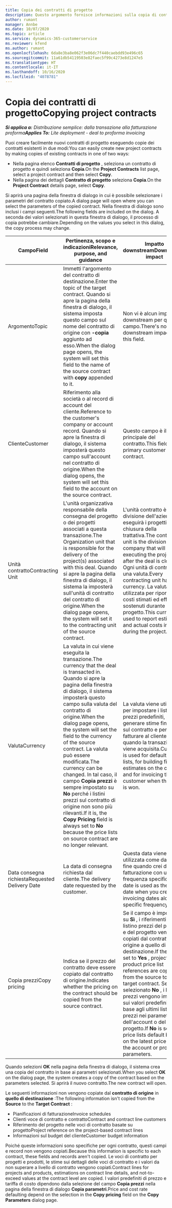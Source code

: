 ```yaml
---
title: Copia dei contratti di progetto
description: Questo argomento fornisce informazioni sulla copia di contratti di progetto in Project Operations.
author: rumant
manager: Annbe
ms.date: 10/07/2020
ms.topic: article
ms.service: dynamics-365-customerservice
ms.reviewer: kfend
ms.author: rumant
ms.openlocfilehash: 6da8e3ba8e062f3e06dc7f440caebdd93e496c65
ms.sourcegitcommit: 11a61db54119503e82faec5f99c4273e8d1247e5
ms.translationtype: HT
ms.contentlocale: it-IT
ms.lasthandoff: 10/16/2020
ms.locfileid: "4078781"
---
```

# <a name="copying-project-contracts"></a><span data-ttu-id="57095-103">Copia dei contratti di progetto</span><span class="sxs-lookup"><span data-stu-id="57095-103">Copying project contracts</span></span>

<span data-ttu-id="57095-104">_**Si applica a:** Distribuzione semplice: dalla transazione alla fatturazione proforma_</span><span class="sxs-lookup"><span data-stu-id="57095-104">_**Applies To:** Lite deployment - deal to proforma invoicing_</span></span>

<span data-ttu-id="57095-105">Puoi creare facilmente nuovi contratti di progetto eseguendo copie dei contratti esistenti in due modi:</span><span class="sxs-lookup"><span data-stu-id="57095-105">You can easily create new project contracts by making copies of existing contracts in one of two ways:</span></span> 

  - <span data-ttu-id="57095-106">Nella pagina elenco **Contratti di progetto** , seleziona un contratto di progetto e quindi seleziona **Copia**.</span><span class="sxs-lookup"><span data-stu-id="57095-106">On the **Project Contracts** list page, select a project contract and then select **Copy**.</span></span>
  - <span data-ttu-id="57095-107">Nella pagina dei dettagli **Contratto di progetto** seleziona **Copia**.</span><span class="sxs-lookup"><span data-stu-id="57095-107">On the **Project Contract** details page, select **Copy**.</span></span>

<span data-ttu-id="57095-108">Si aprirà una pagina della finestra di dialogo in cui è possibile selezionare i parametri del contratto copiato.</span><span class="sxs-lookup"><span data-stu-id="57095-108">A dialog page will open where you can select the parameters of the copied contract.</span></span> <span data-ttu-id="57095-109">Nella finestra di dialogo sono inclusi i campi seguenti.</span><span class="sxs-lookup"><span data-stu-id="57095-109">The following fields are included on the dialog.</span></span> <span data-ttu-id="57095-110">A seconda dei valori selezionati in questa finestra di dialogo, il processo di copia potrebbe cambiare.</span><span class="sxs-lookup"><span data-stu-id="57095-110">Depending on the values you select in this dialog, the copy process may change.</span></span>

| <span data-ttu-id="57095-111">**Campo**</span><span class="sxs-lookup"><span data-stu-id="57095-111">**Field**</span></span> | <span data-ttu-id="57095-112">**Pertinenza, scopo e indicazioni**</span><span class="sxs-lookup"><span data-stu-id="57095-112">**Relevance, purpose, and guidance**</span></span> | <span data-ttu-id="57095-113">**Impatto downstream**</span><span class="sxs-lookup"><span data-stu-id="57095-113">**Downstream impact**</span></span> |
| --- | --- | --- |
| <span data-ttu-id="57095-114">Argomento</span><span class="sxs-lookup"><span data-stu-id="57095-114">Topic</span></span> | <span data-ttu-id="57095-115">Immetti l'argomento del contratto di destinazione.</span><span class="sxs-lookup"><span data-stu-id="57095-115">Enter the topic of the target contract.</span></span> <span data-ttu-id="57095-116">Quando si apre la pagina della finestra di dialogo, il sistema imposta questo campo sul nome del contratto di origine con **-copia** aggiunto ad esso.</span><span class="sxs-lookup"><span data-stu-id="57095-116">When the dialog page opens, the system will set this field to the name of the source contract with **copy** appended to it.</span></span> | <span data-ttu-id="57095-117">Non vi è alcun impatto downstream per questo campo.</span><span class="sxs-lookup"><span data-stu-id="57095-117">There's no downstream impact for this field.</span></span> |
| <span data-ttu-id="57095-118">Cliente</span><span class="sxs-lookup"><span data-stu-id="57095-118">Customer</span></span> | <span data-ttu-id="57095-119">Riferimento alla società o al record di account del cliente.</span><span class="sxs-lookup"><span data-stu-id="57095-119">Reference to the customer's company or account record.</span></span> <span data-ttu-id="57095-120">Quando si apre la finestra di dialogo, il sistema imposterà questo campo sull'account nel contratto di origine.</span><span class="sxs-lookup"><span data-stu-id="57095-120">When the dialog opens, the system will set this field to the account on the source contract.</span></span> | <span data-ttu-id="57095-121">Questo campo è il cliente principale del contratto.</span><span class="sxs-lookup"><span data-stu-id="57095-121">This field is the primary customer on the contract.</span></span> |
| <span data-ttu-id="57095-122">Unità contratto</span><span class="sxs-lookup"><span data-stu-id="57095-122">Contracting Unit</span></span> | <span data-ttu-id="57095-123">L'unità organizzativa responsabile della consegna del progetto o dei progetti associati a questa transazione.</span><span class="sxs-lookup"><span data-stu-id="57095-123">The Organization unit that is responsible for the delivery of the project(s) associated with this deal.</span></span> <span data-ttu-id="57095-124">Quando si apre la pagina della finestra di dialogo, il sistema la imposterà sull'unità di contratto del contratto di origine.</span><span class="sxs-lookup"><span data-stu-id="57095-124">When the dialog page opens, the system will set it to the contracting unit of the source contract.</span></span> | <span data-ttu-id="57095-125">L'unità contratto è la divisione dell'azienda che eseguirà i progetti dopo la chiusura della trattativa.</span><span class="sxs-lookup"><span data-stu-id="57095-125">The contracting unit is the division of the company that will be executing the projects after the deal is closed.</span></span> <span data-ttu-id="57095-126">Ogni unità di contratto ha una valuta.</span><span class="sxs-lookup"><span data-stu-id="57095-126">Every contracting unit has a currency.</span></span> <span data-ttu-id="57095-127">La valuta viene utilizzata per riportare i costi stimati ed effettivi sostenuti durante il progetto.</span><span class="sxs-lookup"><span data-stu-id="57095-127">This currency is used to report estimated and actual costs incurred during the project.</span></span> |
| <span data-ttu-id="57095-128">Valuta</span><span class="sxs-lookup"><span data-stu-id="57095-128">Currency</span></span> | <span data-ttu-id="57095-129">La valuta in cui viene eseguita la transazione.</span><span class="sxs-lookup"><span data-stu-id="57095-129">The currency that the deal is transacted in.</span></span> <span data-ttu-id="57095-130">Quando si apre la pagina della finestra di dialogo, il sistema imposterà questo campo sulla valuta del contratto di origine.</span><span class="sxs-lookup"><span data-stu-id="57095-130">When the dialog page opens, the system will set the field to the currency of the source contract.</span></span> <span data-ttu-id="57095-131">La valuta può essere modificata.</span><span class="sxs-lookup"><span data-stu-id="57095-131">The currency can be changed.</span></span> <span data-ttu-id="57095-132">In tal caso, il campo **Copia prezzi** è sempre impostato su **No** perché i listini prezzi sul contratto di origine non sono più rilevanti.</span><span class="sxs-lookup"><span data-stu-id="57095-132">If it is, the **Copy Pricing** field is always set to **No** because the price lists on source contract are no longer relevant.</span></span> | <span data-ttu-id="57095-133">La valuta viene utilizzata per impostare i listini prezzi predefiniti, per generare stime finanziarie sul contratto e per fatturare al cliente quando la transazione viene acquisita.</span><span class="sxs-lookup"><span data-stu-id="57095-133">Currency is used for default price lists, for building financial estimates on the contract, and for invoicing the customer when the deal is won.</span></span> |
| <span data-ttu-id="57095-134">Data consegna richiesta</span><span class="sxs-lookup"><span data-stu-id="57095-134">Requested Delivery Date</span></span> | <span data-ttu-id="57095-135">La data di consegna richiesta dal cliente.</span><span class="sxs-lookup"><span data-stu-id="57095-135">The delivery date requested by the customer.</span></span> | <span data-ttu-id="57095-136">Questa data viene utilizzata come data di fine quando crei date di fatturazione con una frequenza specifica.</span><span class="sxs-lookup"><span data-stu-id="57095-136">This date is used as the end date when you create invoicing dates along a specific frequency.</span></span> |
| <span data-ttu-id="57095-137">Copia prezzi</span><span class="sxs-lookup"><span data-stu-id="57095-137">Copy pricing</span></span> | <span data-ttu-id="57095-138">Indica se il prezzo del contratto deve essere copiato dal contratto di origine.</span><span class="sxs-lookup"><span data-stu-id="57095-138">Indicates whether the pricing on the contract should be copied from the source contract.</span></span> | <span data-ttu-id="57095-139">Se il campo è impostato su **Sì** , i riferimenti del listino prezzi del prodotto e del progetto vengono copiati dal contratto di origine a quello di destinazione.</span><span class="sxs-lookup"><span data-stu-id="57095-139">If the field is set to **Yes** , project and product price list references are copied from the source to the target contract.</span></span> <span data-ttu-id="57095-140">Se viene selezionato **No** , i listini prezzi vengono impostati sui valori predefiniti in base agli ultimi listini prezzi nei parametri dell'account o del progetto.</span><span class="sxs-lookup"><span data-stu-id="57095-140">If **No** is selected, price lists default based on the latest price lists on the account or project parameters.</span></span> |

<span data-ttu-id="57095-141">Quando selezioni **OK** nella pagina della finestra di dialogo, il sistema crea una copia del contratto in base ai parametri selezionati.</span><span class="sxs-lookup"><span data-stu-id="57095-141">When you select **OK** on the dialog page, the system creates a copy of the contract based on the parameters selected.</span></span> <span data-ttu-id="57095-142">Si aprirà il nuovo contratto.</span><span class="sxs-lookup"><span data-stu-id="57095-142">The new contract will open.</span></span>

<span data-ttu-id="57095-143">Le seguenti informazioni non vengono copiate dal **contratto di origine** in **quello di destinazione** :</span><span class="sxs-lookup"><span data-stu-id="57095-143">The following information isn't copied from the **Source** to the **Target Contract** :</span></span>

  - <span data-ttu-id="57095-144">Pianificazioni di fatturazione</span><span class="sxs-lookup"><span data-stu-id="57095-144">Invoice schedules</span></span>
  - <span data-ttu-id="57095-145">Clienti voce di contratto e contratto</span><span class="sxs-lookup"><span data-stu-id="57095-145">Contract and contract line customers</span></span>
  - <span data-ttu-id="57095-146">Riferimento del progetto nelle voci di contratto basate su progetto</span><span class="sxs-lookup"><span data-stu-id="57095-146">Project reference on the project-based contract lines</span></span>
  - <span data-ttu-id="57095-147">Informazioni sul budget del cliente</span><span class="sxs-lookup"><span data-stu-id="57095-147">Customer budget information</span></span>

<span data-ttu-id="57095-148">Poiché queste informazioni sono specifiche per ogni contratto, questi campi e record non vengono copiati.</span><span class="sxs-lookup"><span data-stu-id="57095-148">Because this information is specific to each contract, these fields and records aren't copied.</span></span> <span data-ttu-id="57095-149">Le voci di contratto per progetti e prodotti, le stime sui dettagli delle voci di contratto e i valori da non superare a livello di contratto vengono copiati.</span><span class="sxs-lookup"><span data-stu-id="57095-149">Contract lines for projects and products, estimations on contract line details, and not-to-exceed values at the contract level are copied.</span></span> <span data-ttu-id="57095-150">I valori predefiniti di prezzo e tariffa di costo dipendono dalla selezione del campo **Copia prezzi** nella pagina della finestra di dialogo **Copia parametri**.</span><span class="sxs-lookup"><span data-stu-id="57095-150">Price and cost rate defaulting depend on the selection in the **Copy pricing** field on the **Copy Parameters** dialog page.</span></span>
